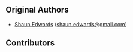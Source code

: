 Original Authors
----------------

 * [Shaun Edwards](http://www.linkedin.com/pub/shaun-edwards/2/4a9/576) (shaun.edwards@gmail.com)

Contributors
------------

